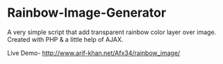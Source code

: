 # Rainbow-Image-Generator
A very simple script that add transparent rainbow color layer over image.
Created with PHP & a little help of AJAX.

Live Demo- http://www.arif-khan.net/Afx34/rainbow_image/
